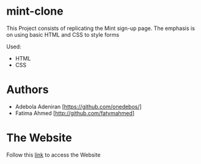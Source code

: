 # mint-clone
This Project consists of replicating the Mint sign-up page. The emphasis is on using basic HTML and CSS to style forms

Used:
- HTML
- CSS

# Authors
- Adebola Adeniran  [https://github.com/onedebos/]
- Fatima Ahmed [http://github.com/fatymahmed]


# The Website
Follow this [link](https://fatymahmed.github.io/mint-clone/) to access the Website

